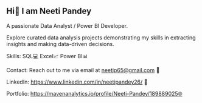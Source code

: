 ## Hi👋 I am Neeti Pandey

A passionate Data Analyst / Power BI Developer.

Explore curated data analysis projects demonstrating my skills in extracting insights and making data-driven decisions.

Skills:  SQL💻 Excel📈 Power BI📊

Contact:  Reach out to me via email at neetip65@gmail.com 📧

LinkedIn: https://www.linkedin.com/in/neetipandey26/ 🔗

Portfolio: https://mavenanalytics.io/profile/Neeti-Pandey/189889025🌐
